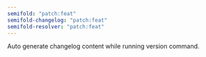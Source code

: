 ```yaml
---
semifold: "patch:feat"
semifold-changelog: "patch:feat"
semifold-resolver: "patch:feat"
---
```


Auto generate changelog content while running version command.
